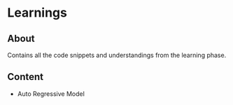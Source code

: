 # Learnings

## About
Contains all the code snippets and understandings from the learning phase.



## Content
* Auto Regressive Model



